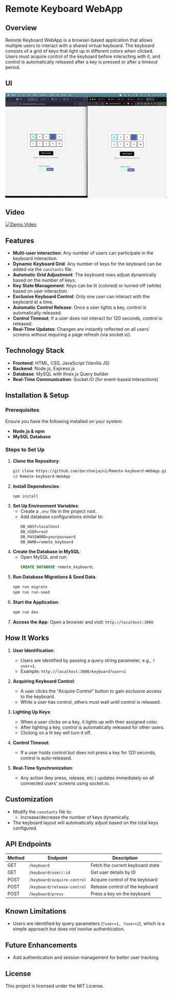 # Remote Keyboard WebApp

## Overview

Remote Keyboard WebApp is a browser-based application that allows multiple users to interact with a shared virtual keyboard. The keyboard consists of a grid of keys that light up in different colors when clicked. Users must acquire control of the keyboard before interacting with it, and control is automatically released after a key is pressed or after a timeout period.

## UI

![Keyboard UI](https://github.com/darshanjain1/Remote-keyboard-WebApp/blob/main/public/assets/keyboard-ui.png)

## Video
[![Demo Video](https://img.icons8.com/fluency/48/000000/video.png)](https://drive.google.com/file/d/1m5h3rfq8Pze9PZRotRuMj13qw7PCPD8F/view)


## Features

- **Multi-user interaction**: Any number of users can participate in the keyboard interaction.
- **Dynamic Keyboard Grid**: Any number of keys for the keyboard can be added via the `constants` file.
- **Automatic Grid Adjustment**: The keyboard rows adjust dynamically based on the number of keys.
- **Key State Management**: Keys can be lit (colored) or turned off (white) based on user interaction.
- **Exclusive Keyboard Control**: Only one user can interact with the keyboard at a time.
- **Automatic Control Release**: Once a user lights a key, control is automatically released.
- **Control Timeout**: If a user does not interact for 120 seconds, control is released.
- **Real-Time Updates**: Changes are instantly reflected on all users' screens without requiring a page refresh (via socket.io).

## Technology Stack

- **Frontend**: HTML, CSS, JavaScript (Vanilla JS)
- **Backend**: Node.js, Express.js
- **Database**: MySQL with Knex.js Query builder
- **Real-Time Communication**: Socket.IO (for event-based interactions)

## Installation & Setup

### Prerequisites

Ensure you have the following installed on your system:

- **Node.js & npm**
- **MySQL Database**

### Steps to Set Up

1. **Clone the Repository**:
   ```sh
   git clone https://github.com/darshanjain1/Remote-keyboard-WebApp.git
   cd Remote-keyboard-WebApp
   ```
2. **Install Dependencies**:
   ```sh
   npm install
   ```
3. **Set Up Environment Variables**:
   - Create a `.env` file in the project root.
   - Add database configurations similar to:
     ```env
     DB_HOST=localhost
     DB_USER=root
     DB_PASSWORD=yourpassword
     DB_NAME=remote_keyboard
     ```
4. **Create the Database in MySQL**:
   - Open MySQL and run:
     ```sql
     CREATE DATABASE remote_keyboard;
     ```
5. **Run Database Migrations & Seed Data**:
   ```sh
   npm run migrate
   npm run run-seed
   ```
6. **Start the Application**:
   ```sh
   npm run dev
   ```
7. **Access the App**:
   Open a browser and visit: `http://localhost:3000`

## How It Works

1. **User Identification**:
   - Users are identified by passing a query string parameter, e.g., `?user=1`.
   - Example: `http://localhost:3000/keyboard?user=1`

2. **Acquiring Keyboard Control**:
   - A user clicks the "Acquire Control" button to gain exclusive access to the keyboard.
   - While a user has control, others must wait until control is released.

3. **Lighting Up Keys**:
   - When a user clicks on a key, it lights up with their assigned color.
   - After lighting a key, control is automatically released for other users.
   - Clicking on a lit key will turn it off.

4. **Control Timeout**:
   - If a user holds control but does not press a key for 120 seconds, control is auto-released.

5. **Real-Time Synchronization**:
   - Any action (key press, release, etc.) updates immediately on all connected users' screens using socket.io.

## Customization

- Modify the `constants` file to:
  - Increase/decrease the number of keys dynamically.
- The keyboard layout will automatically adjust based on the total keys configured.

## API Endpoints

| Method | Endpoint                    | Description                      |
| ------ | --------------------------- | -------------------------------- |
| GET    | `/keyboard`                 | Fetch the current keyboard state |
| GET    | `/keyboard/user/:id`        | Get user details by ID           |
| POST   | `/keyboard/acquire-control` | Acquire control of the keyboard  |
| POST   | `/keyboard/release-control` | Release control of the keyboard  |
| POST   | `/keyboard/press`           | Press a key on the keyboard      |

## Known Limitations

- Users are identified by query parameters (`?user=1, ?user=2`), which is a simple approach but does not involve authentication.

## Future Enhancements

- Add authentication and session management for better user tracking.

## License

This project is licensed under the MIT License.